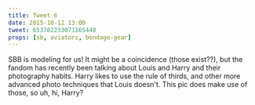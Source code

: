 ```yaml
---
title: Tweet 6
date: 2015-10-12 13:00
tweet: 653702233071165440
props: [sb, aviators, bondage-gear]
---
```

SBB is modeling for us! It might be a coincidence (those exist??), but the fandom has recently been talking about Louis and Harry and their photography habits. Harry likes to use the rule of thirds, and other more advanced photo techniques that Louis doesn't. This pic does make use of those, so uh, hi, Harry?
